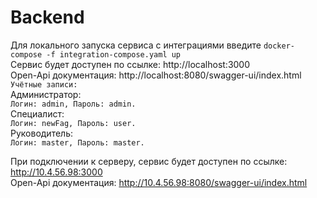 # Backend
Для локального запуска сервиса с интеграциями введите `docker-compose -f integration-compose.yaml up`\
Сервис будет доступен по ссылке: http://localhost:3000 \
Open-Api документация: http://localhost:8080/swagger-ui/index.html \
`Учётные записи:` \
Администратор: \
`Логин: admin, Пароль: admin.` \
Специалист: \
`Логин: newFag, Пароль: user.` \
Руководитель: \
`Логин: master, Пароль: master.`

При подключении к серверу, сервис будет доступен по ссылке: http://10.4.56.98:3000 \
Open-Api документация: http://10.4.56.98:8080/swagger-ui/index.html

